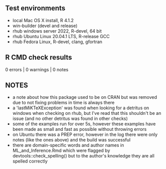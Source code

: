
## Test environments
* local Mac OS X install, R 4.1.2
* win-builder (devel and release)
* rhub windows server 2022, R-devel, 64 bit
* rhub Ubuntu Linux 20.04.1 LTS, R-release GCC
* rhub Fedora Linux, R-devel, clang, gfortran

## R CMD check results

0 errors | 0 warnings | 0 notes

## NOTES

* a note about how this package used to be on CRAN but was removed due to not fixing problems in time is always there
* a 'lastMiKTeXException' was found when looking for a detritus on windows when checking on rhub, but I've read that this shouldn't be an issue (and no other detritus was found in other checks)
* some of the examples run for over 5s, however these examples have been made as small and fast as possible without throwing errors
* on Ubuntu there was a PREP error, however in the log there were only notes (like the ones above) and the build was successful
* there are domain-specific words and author names in ML_and_Inference.Rmd which were flagged by devtools::check_spelling() but to the author's knowledge they are all spelled correctly


